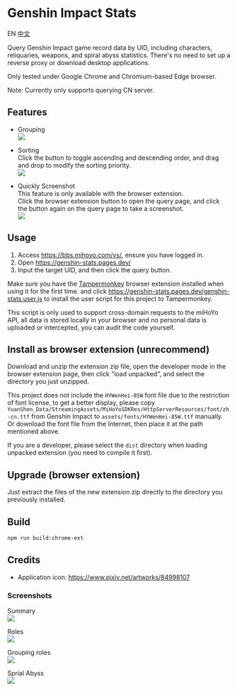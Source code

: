 Genshin Impact Stats
====================
EN
[中文](README_CHS.md)

Query Genshin Impact game record data by UID, including characters, reliquaries, weapons, and spiral abyss statistics.
There's no need to set up a reverse proxy or download desktop applications.

Only tested under Google Chrome and Chromium-based Edge browser.

Note: Currently only supports querying CN server.


## Features
* Grouping  
  ![](screenshots/grouping.png)

* Sorting  
  Click the button to toggle ascending and descending order, and drag and drop to modify the sorting priority.  
  ![](screenshots/sorting.png)

* Quickly Screenshot  
  This feature is only available with the browser extension.  
  Click the browser extension button to open the query page, and click the button again on the query page to take a screenshot.  
  ![](screenshots/chrome-ext.png)


## Usage
1. Access https://bbs.mihoyo.com/ys/, ensure you have logged in.
2. Open https://genshin-stats.pages.dev/
3. Input the target UID, and then click the query button.

Make sure you have the [Tampermonkey](https://www.tampermonkey.net/) browser extension installed when using it for the first time.
and click https://genshin-stats.pages.dev/genshin-stats.user.js to install the user script for this project to Tampermonkey.

This script is only used to support cross-domain requests to the miHoYo API, all data is stored locally in your browser and no personal data is uploaded or intercepted, you can audit the code yourself.


## Install as browser extension (unrecommend)
Download and unzip the extension zip file, open the developer mode in the browser extension page, then click "load unpacked", and select the directory you just unzipped.

This project does not include the `HYWenHei-85W` font file due to the restriction of font license, to get a better display, please copy `YuanShen_Data/StreamingAssets/MiHoYoSDKRes/HttpServerResources/font/zh-cn.ttf` from Genshin Impact to `assets/fonts/HYWenHei-85W.ttf` manually.  
Or download the font file from the Internet, then place it at the path mentioned above.

If you are a developer, please select the `dist` directory when loading unpacked extension (you need to compile it first).


## Upgrade (browser extension)
Just extract the files of the new extension zip directly to the directory you previously installed.


## Build
``` sh
npm run build:chrome-ext
```


## Credits
* Application icon: https://www.pixiv.net/artworks/84998107


### Screenshots
Summary  
![](screenshots/summary.jpg)  

Roles  
![](screenshots/roles.jpg)  

Grouping roles  
![](screenshots/roles-grouped-by-rarity.jpg)  

Sprial Abyss  
![](screenshots/abyss.jpg)  
